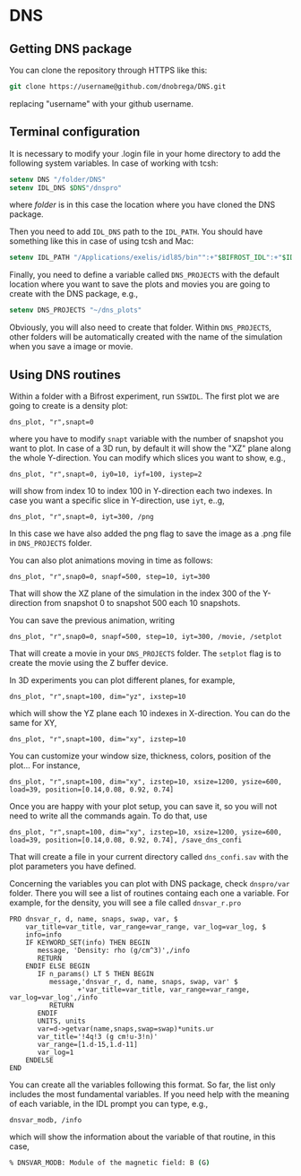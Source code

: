 # DNS

## Getting DNS package

You can clone the repository through HTTPS like this:

```tcsh
git clone https://username@github.com/dnobrega/DNS.git
```

replacing "username" with your github username.

## Terminal configuration

It is necessary to modify your .login file in your home directory to add the following system variables.
In case of working with tcsh:

``` csh 
setenv DNS "/folder/DNS" 
setenv IDL_DNS $DNS"/dnspro"
```

where _folder_ is in this case the location where you have cloned the DNS package. 

Then you need to add ```IDL_DNS``` path to the ```IDL_PATH```. You should have something like this
in case of using tcsh and Mac:

``` csh
setenv IDL_PATH "/Applications/exelis/idl85/bin"":+"$BIFROST_IDL":+"$IDL_DNS
```

Finally, you need to define a variable called ```DNS_PROJECTS``` with the default
location where you want to save the plots and movies you are going
to create with the DNS package, e.g.,

``` csh
setenv DNS_PROJECTS "~/dns_plots"
```

Obviously, you will also need to create that folder. 
Within ```DNS_PROJECTS```, other folders will be automatically 
created with the name of the simulation when you save a image or movie.

## Using DNS routines

Within a folder with a Bifrost experiment, run ```SSWIDL```. 
The first plot we are going to create is a density plot:

``` IDL
dns_plot, "r",snapt=0
```
where you have to modify ```snapt``` variable with the number of snapshot you want to plot.
In case of a 3D run, by default it will show the "XZ" plane along the whole Y-direction.
You can modify which slices you want to show, e.g.,

``` IDL
dns_plot, "r",snapt=0, iy0=10, iyf=100, iystep=2
```
will show from index 10 to index 100 in Y-direction each two indexes.
In case you want a specific slice in Y-direction, 
use ```iyt```, e..g,

``` IDL
dns_plot, "r",snapt=0, iyt=300, /png
```
In this case we have also added the png flag to save the image as a .png file
in ```DNS_PROJECTS``` folder.

You can also plot animations moving in time as follows:

``` IDL
dns_plot, "r",snap0=0, snapf=500, step=10, iyt=300
```

That will show the XZ plane of the simulation in the index 300 of the Y-direction from
snapshot 0 to snapshot 500 each 10 snapshots.

You can save the previous animation, writing 

``` IDL
dns_plot, "r",snap0=0, snapf=500, step=10, iyt=300, /movie, /setplot
```

That will create a movie in your ```DNS_PROJECTS``` folder. The ```setplot``` flag is
to create the movie using the Z buffer device.

In 3D experiments you can plot different planes, for example,

``` IDL
dns_plot, "r",snapt=100, dim="yz", ixstep=10
```
which will show the YZ plane each 10 indexes in X-direction. You can do the same for XY,

``` IDL
dns_plot, "r",snapt=100, dim="xy", izstep=10
```

You can customize your window size, thickness, colors, position of the plot... For instance,

``` IDL
dns_plot, "r",snapt=100, dim="xy", izstep=10, xsize=1200, ysize=600, load=39, position=[0.14,0.08, 0.92, 0.74]
```

Once you are happy with your plot setup, you can save it, so you will not need to write
all the commands again. To do that, use 

``` IDL
dns_plot, "r",snapt=100, dim="xy", izstep=10, xsize=1200, ysize=600, load=39, position=[0.14,0.08, 0.92, 0.74], /save_dns_confi
```
That will create a file in your current directory called ```dns_confi.sav``` with the plot parameters you have
defined.

Concerning the variables you can plot with DNS package, check ```dnspro/var``` folder.
There you will see a list of routines containg each one a variable. For example, for
the density, you will see a file called ```dnsvar_r.pro```

``` IDL 
PRO dnsvar_r, d, name, snaps, swap, var, $
    var_title=var_title, var_range=var_range, var_log=var_log, $
    info=info
    IF KEYWORD_SET(info) THEN BEGIN
       message, 'Density: rho (g/cm^3)',/info
       RETURN
    ENDIF ELSE BEGIN
       IF n_params() LT 5 THEN BEGIN
          message,'dnsvar_r, d, name, snaps, swap, var' $
                 +'var_title=var_title, var_range=var_range, var_log=var_log',/info
          RETURN
       ENDIF
       UNITS, units
       var=d->getvar(name,snaps,swap=swap)*units.ur
       var_title='!4q!3 (g cm!u-3!n)'
       var_range=[1.d-15,1.d-11]
       var_log=1
    ENDELSE
END
```

You can create all the variables following this format. So far, the list only
includes the most fundamental variables. If you need help
with the meaning of each variable, in the IDL prompt you can type, e.g.,

```IDL
dnsvar_modb, /info
```
which will show the information about the variable of that routine, in this case,

``` csh
% DNSVAR_MODB: Module of the magnetic field: B (G)
```


